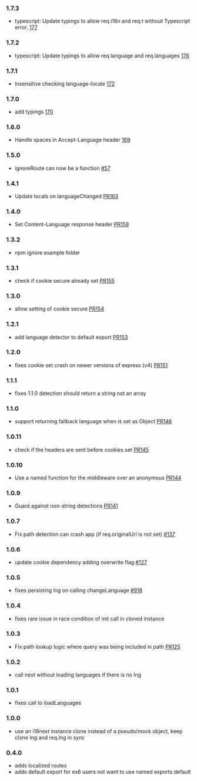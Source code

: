 ### 1.7.3

- typescript: Update typings to allow req.i18n and req.t without Typescript error. [177](https://github.com/i18next/i18next-express-middleware/pull/177)

### 1.7.2

- typescript: Update typings to allow req.language and req.languages [176](https://github.com/i18next/i18next-express-middleware/pull/176)

### 1.7.1

- Insensitive checking language-locale [172](https://github.com/i18next/i18next-express-middleware/pull/172)

### 1.7.0

- add typings [170](https://github.com/i18next/i18next-express-middleware/pull/170)

### 1.6.0

- Handle spaces in Accept-Language header [169](https://github.com/i18next/i18next-express-middleware/pull/169)

### 1.5.0

- ignoreRoute can now be a function [#57](https://github.com/i18next/i18next-express-middleware/issues/57)

### 1.4.1

- Update locals on languageChanged [PR163](https://github.com/i18next/i18next-express-middleware/pull/163)

### 1.4.0

- Set Content-Language response header [PR159](https://github.com/i18next/i18next-express-middleware/pull/159)

### 1.3.2

- npm ignore example folder

### 1.3.1

- check if cookie secure already set [PR155](https://github.com/i18next/i18next-express-middleware/pull/155)

### 1.3.0

- allow setting of cookie secure [PR154](https://github.com/i18next/i18next-express-middleware/pull/154)

### 1.2.1

- add language detector to default export [PR153](https://github.com/i18next/i18next-express-middleware/pull/153)

### 1.2.0

- fixes cookie set crash on newer versions of express (v4) [PR151](https://github.com/i18next/i18next-express-middleware/pull/151)

### 1.1.1

- fixes 1.1.0 detection should return a string not an array

### 1.1.0

- support returning fallback language when is set as Object [PR146](https://github.com/i18next/i18next-express-middleware/pull/146)

### 1.0.11

- check if the headers are sent before cookies set [PR145](https://github.com/i18next/i18next-express-middleware/pull/145)

### 1.0.10

- Use a named function for the middleware over an anonymous [PR144](https://github.com/i18next/i18next-express-middleware/pull/144)

### 1.0.9

- Guard against non-string detections [PR141](https://github.com/i18next/i18next-express-middleware/pull/141)

### 1.0.7

- Fix path detection can crash app (if req.originalUrl is not set) [#137](https://github.com/i18next/i18next-express-middleware/pull/137)

### 1.0.6

- update cookie dependency adding overwrite flag [#127](https://github.com/i18next/i18next-express-middleware/issues/127)

### 1.0.5

- fixes persisting lng on calling changeLanguage [#918](https://github.com/i18next/i18next/issues/918)

### 1.0.4

- fixes rare issue in race condition of init call in cloned instance

### 1.0.3

- Fix path lookup logic where query was being included in path [PR125](https://github.com/i18next/i18next-express-middleware/pull/125)

### 1.0.2

- call next without loading languages if there is no lng

### 1.0.1

- fixes call to loadLanguages

### 1.0.0

- use an i18next instance clone instead of a pseudo/mock object, keep clone lng and req.lng in sync

### 0.4.0

- adds localized routes
- adds default export for es6 users not want to use named exports.default
